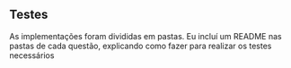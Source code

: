 ## Testes

As implementações foram divididas em pastas. Eu incluí um README nas pastas de cada questão, explicando como fazer para realizar os testes necessários